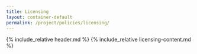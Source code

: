 ```yaml
---
title: Licensing
layout: container-default
permalink: /project/policies/licensing/
---
```


{% include_relative header.md %}
{% include_relative licensing-content.md %}
